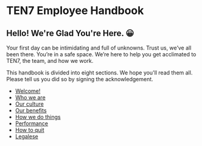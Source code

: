 # TEN7 Employee Handbook

## Hello! We're Glad You're Here. 😀

Your first day can be intimidating and full of unknowns. Trust us, we’ve all been there. You’re in a safe space. We’re here to help you get acclimated to TEN7, the team, and how we work.

This handbook is divided into eight sections. We hope you'll read them all. Please tell us you did so by signing the acknowledgement.

* [Welcome!](010-welcome.md)
* [Who we are](020-who-we-are.md)
* [Our culture](030-our-culture.md)
* [Our benefits](040-our-benefits.md)
* [How we do things](050-how-we-do-things.md)
* [Performance](060-performance.md)
* [How to quit](070-how-to-quit.md)
* [Legalese](080-legalese.md)